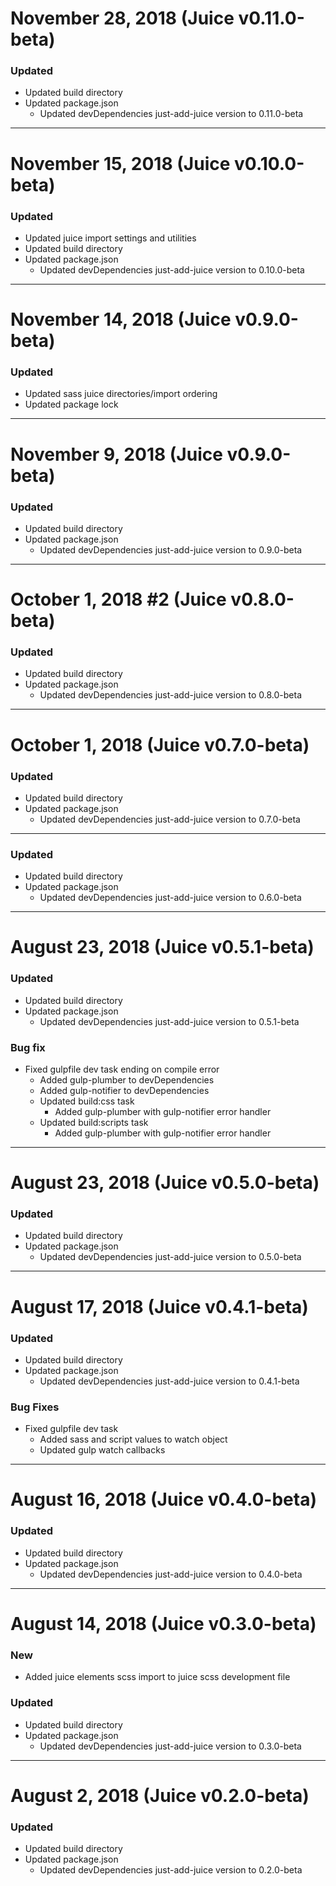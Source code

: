 # November 28, 2018 (Juice v0.11.0-beta)

### Updated
- Updated build directory
- Updated package.json
    - Updated devDependencies just-add-juice version to 0.11.0-beta


-----


# November 15, 2018 (Juice v0.10.0-beta)

### Updated
- Updated juice import settings and utilities
- Updated build directory
- Updated package.json
    - Updated devDependencies just-add-juice version to 0.10.0-beta


-----


# November 14, 2018 (Juice v0.9.0-beta)

### Updated
- Updated sass juice directories/import ordering
- Updated package lock


-----


# November 9, 2018 (Juice v0.9.0-beta)

### Updated
- Updated build directory
- Updated package.json
    - Updated devDependencies just-add-juice version to 0.9.0-beta


-----


# October 1, 2018 #2 (Juice v0.8.0-beta)

### Updated
- Updated build directory
- Updated package.json
    - Updated devDependencies just-add-juice version to 0.8.0-beta


-----


# October 1, 2018 (Juice v0.7.0-beta)

### Updated
- Updated build directory
- Updated package.json
    - Updated devDependencies just-add-juice version to 0.7.0-beta


-----


### Updated
- Updated build directory
- Updated package.json
    - Updated devDependencies just-add-juice version to 0.6.0-beta


-----


# August 23, 2018 (Juice v0.5.1-beta)

### Updated
- Updated build directory
- Updated package.json
    - Updated devDependencies just-add-juice version to 0.5.1-beta

### Bug fix
- Fixed gulpfile dev task ending on compile error
    - Added gulp-plumber to devDependencies
    - Added gulp-notifier to devDependencies
    - Updated build:css task
        - Added gulp-plumber with gulp-notifier error handler
    - Updated build:scripts task
        - Added gulp-plumber with gulp-notifier error handler


-----


# August 23, 2018 (Juice v0.5.0-beta)

### Updated
- Updated build directory
- Updated package.json
    - Updated devDependencies just-add-juice version to 0.5.0-beta


-----


# August 17, 2018 (Juice v0.4.1-beta)

### Updated
- Updated build directory
- Updated package.json
    - Updated devDependencies just-add-juice version to 0.4.1-beta

### Bug Fixes
- Fixed gulpfile dev task
    - Added sass and script values to watch object
    - Updated gulp watch callbacks


-----


# August 16, 2018 (Juice v0.4.0-beta)

### Updated
- Updated build directory
- Updated package.json
    - Updated devDependencies just-add-juice version to 0.4.0-beta


-----


# August 14, 2018 (Juice v0.3.0-beta)

### New
- Added juice elements scss import to juice scss development file

### Updated
- Updated build directory
- Updated package.json
    - Updated devDependencies just-add-juice version to 0.3.0-beta


-----


# August 2, 2018 (Juice v0.2.0-beta)

### Updated
- Updated build directory
- Updated package.json
    - Updated devDependencies just-add-juice version to 0.2.0-beta
